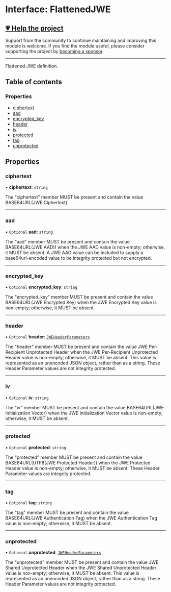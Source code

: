 # Interface: FlattenedJWE

## [💗 Help the project](https://github.com/sponsors/panva)

Support from the community to continue maintaining and improving this module is welcome. If you find the module useful, please consider supporting the project by [becoming a sponsor](https://github.com/sponsors/panva).

---

Flattened JWE definition.

## Table of contents

### Properties

- [ciphertext](types.FlattenedJWE.md#ciphertext)
- [aad](types.FlattenedJWE.md#aad)
- [encrypted\_key](types.FlattenedJWE.md#encrypted_key)
- [header](types.FlattenedJWE.md#header)
- [iv](types.FlattenedJWE.md#iv)
- [protected](types.FlattenedJWE.md#protected)
- [tag](types.FlattenedJWE.md#tag)
- [unprotected](types.FlattenedJWE.md#unprotected)

## Properties

### ciphertext

• **ciphertext**: `string`

The "ciphertext" member MUST be present and contain the value BASE64URL(JWE Ciphertext).

___

### aad

• `Optional` **aad**: `string`

The "aad" member MUST be present and contain the value BASE64URL(JWE AAD)) when the JWE AAD
value is non-empty; otherwise, it MUST be absent. A JWE AAD value can be included to supply a
base64url-encoded value to be integrity protected but not encrypted.

___

### encrypted\_key

• `Optional` **encrypted\_key**: `string`

The "encrypted_key" member MUST be present and contain the value BASE64URL(JWE Encrypted Key)
when the JWE Encrypted Key value is non-empty; otherwise, it MUST be absent.

___

### header

• `Optional` **header**: [`JWEHeaderParameters`](types.JWEHeaderParameters.md)

The "header" member MUST be present and contain the value JWE Per- Recipient Unprotected Header
when the JWE Per-Recipient Unprotected Header value is non-empty; otherwise, it MUST be absent.
This value is represented as an unencoded JSON object, rather than as a string. These Header
Parameter values are not integrity protected.

___

### iv

• `Optional` **iv**: `string`

The "iv" member MUST be present and contain the value BASE64URL(JWE Initialization Vector) when
the JWE Initialization Vector value is non-empty; otherwise, it MUST be absent.

___

### protected

• `Optional` **protected**: `string`

The "protected" member MUST be present and contain the value BASE64URL(UTF8(JWE Protected
Header)) when the JWE Protected Header value is non-empty; otherwise, it MUST be absent. These
Header Parameter values are integrity protected.

___

### tag

• `Optional` **tag**: `string`

The "tag" member MUST be present and contain the value BASE64URL(JWE Authentication Tag) when
the JWE Authentication Tag value is non-empty; otherwise, it MUST be absent.

___

### unprotected

• `Optional` **unprotected**: [`JWEHeaderParameters`](types.JWEHeaderParameters.md)

The "unprotected" member MUST be present and contain the value JWE Shared Unprotected Header
when the JWE Shared Unprotected Header value is non-empty; otherwise, it MUST be absent. This
value is represented as an unencoded JSON object, rather than as a string. These Header
Parameter values are not integrity protected.
